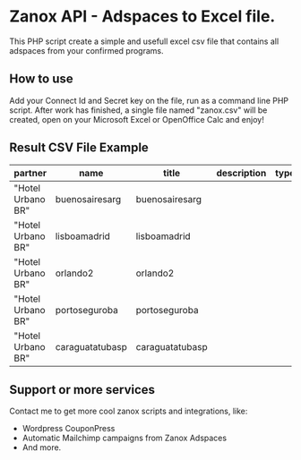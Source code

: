# Zanox API - Adspaces to Excel file.

This PHP script create a simple and usefull excel csv file that contains all adspaces from your confirmed programs.

## How to use
Add your Connect Id and Secret key on the file, run as a command line PHP script.
After work has finished, a single file named "zanox.csv" will be created, open on your Microsoft Excel or OpenOffice Calc and enjoy!

## Result CSV File Example

| partner           | name            | title           | description | type | category | adrank | format | code | link_ppc                       | link_ppv                       | 
|-------------------|-----------------|-----------------|-------------|------|----------|--------|--------|------|--------------------------------|--------------------------------| 
| "Hotel Urbano BR" | buenosairesarg  | buenosairesarg  |             |      | "Top 20" | 0      |        |      | http://ad.zanox.com/ppc/?(...) | http://ad.zanox.com/ppv/?(...) | 
| "Hotel Urbano BR" | lisboamadrid    | lisboamadrid    |             |      | "Top 20" | 0      |        |      | http://ad.zanox.com/ppc/?(...) | http://ad.zanox.com/ppv/?(...) | 
| "Hotel Urbano BR" | orlando2        | orlando2        |             |      | "Top 20" | 0      |        |      | http://ad.zanox.com/ppc/?(...) | http://ad.zanox.com/ppv/?(...) | 
| "Hotel Urbano BR" | portoseguroba   | portoseguroba   |             |      | "Top 20" | 0      |        |      | http://ad.zanox.com/ppc/?(...) | http://ad.zanox.com/ppv/?(...) | 
| "Hotel Urbano BR" | caraguatatubasp | caraguatatubasp |             |      | "Top 20" | 0      |        |      | http://ad.zanox.com/ppc/?(...) | http://ad.zanox.com/ppv/?(...) | 


## Support or more services

Contact me to get more cool zanox scripts and integrations, like:

* Wordpress CouponPress
* Automatic Mailchimp campaigns from Zanox Adspaces
* And more.

